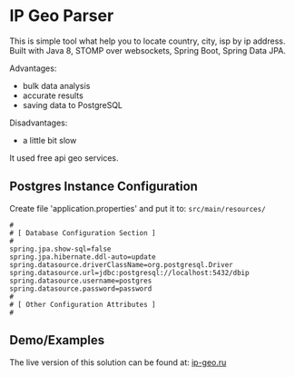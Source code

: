 IP Geo Parser
=====

This is simple tool what help you to locate country, city, isp by ip address.
Built with Java 8, STOMP over websockets, Spring Boot, Spring Data JPA.

Advantages:
* bulk data analysis
* accurate results
* saving data to PostgreSQL
 
Disadvantages:
* a little bit slow

It used free api geo services.

## Postgres Instance Configuration
Create file 'application.properties'  and put it to: ```src/main/resources/```
```
#
# [ Database Configuration Section ]
#
spring.jpa.show-sql=false
spring.jpa.hibernate.ddl-auto=update
spring.datasource.driverClassName=org.postgresql.Driver
spring.datasource.url=jdbc:postgresql://localhost:5432/dbip
spring.datasource.username=postgres
spring.datasource.password=password
#
# [ Other Configuration Attributes ]
#
```

## Demo/Examples
The live version of this solution can be found at: [ip-geo.ru](http://ip-geo.ru)

 
